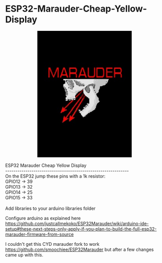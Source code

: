 # ESP32-Marauder-Cheap-Yellow-Display
<p align="center"><img alt="Marauder logo" src="https://github.com/justcallmekoko/ESP32Marauder/blob/master/pictures/marauder3L.jpg?raw=true" width="300"></p>
ESP32 Marauder Cheap Yellow Display<br>
-------------------------------------------------------------<br>
On the ESP32 jump these pins with a 1k resistor:<br>
GPIO12 -> 39<br>
GPIO13 -> 32<br>
GPIO14 -> 25<br>
GPIO15 -> 33<br>
<br>
Add libraries to your arduino libraries folder 

Configure arduino as explained here<br> https://github.com/justcallmekoko/ESP32Marauder/wiki/arduino-ide-setup#these-next-steps-only-apply-if-you-plan-to-build-the-full-esp32-marauder-firmware-from-source

I couldn't get this CYD marauder fork to work https://github.com/smoochiee/ESP32Marauder but after a few changes came up with this.
